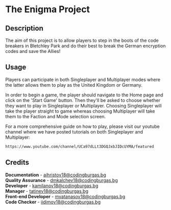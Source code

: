 # The Enigma Project

## Description
The aim of this project is to allow players to step in the boots of the code breakers in Bletchley Park and do their best to break the German encryption codes and save the Allies!

## Usage

Players can participate in both Singleplayer and Multiplayer modes where the latter allows them to play as the United Kingdom or Germany.

In order to begin a game, the player should navigate to the Home page and click on the 'Start Game' button. Then they'll be asked to choose whether they want to play in Singleplayer or Multiplayer. Choosing Singleplayer will take the player straight to game whereas choosing Multiplayer will take them to the Faction and Mode selection screen.

For a more comprehensive guide on how to play, please visit our youtube channel where we have posted tutorials on both Singleplayer and Multiplayer:
```bash
https://www.youtube.com/channel/UCa97dLLt3DGQJxbJIDcUYMA/featured
```
## Credits
**Documentation** - aihristov18@codingburgas.bg\
**Quality Assurance** - dmkalchev18@codingburgas.bg\
**Developer** - kamilanov18@codingburgas.bg\
**Manager** - tatinev18@codingburgas.bg\
**Front-end Developer** - mvatanasov18@codingburgas.bg\
**Code Checker** - iidimov18@codingburgas.bg
